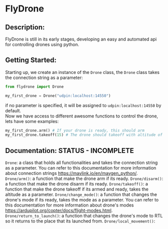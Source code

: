 # FlyDrone
## Description:
FlyDrone is still in its early stages, developing an easy and automated api for controlling drones using python.

## Getting Started:
Starting up, we create an instance of the ``Drone`` class, the ``Drone`` class takes the connection string as a parameter:
```py
from flydrone import Drone

my_first_drone = Drone("udpin:localhost:14550")
```
if no parameter is specified, it will be assigned to ``udpin:localhost:14550`` by default.
<br>
Now we have access to different awesome functions to control the drone, lets have some examples:
```py
my_first_drone.arm() # If your drone is ready, this should arm
my_first_drone.takeoff(15) # The drone should takeoff with altitude of 15
```

## Documentation: **STATUS - INCOMPLETE**
``Drone``: a class that holds all functionalities and takes the connection string as a parameter. You can refer to this documentation for more information about connection strings https://mavlink.io/en/mavgen_python/.
``Drone/arm()``: a function that make the drone arm if its ready.
``Drone/disarm()``: a function that make the drone disarm if its ready.
``Drone/takeoff()``: a function that make the drone takeoff if its armed and ready, takes the altitude as a parameter.
``Drone/change_mode()``: a function that changes the drone's mode if its ready, takes the mode as a parameter. You can refer to this documentation for more information about drone's modes https://ardupilot.org/copter/docs/flight-modes.html.
``Drone/return_to_launch()``: a function that changes the drone's mode to RTL so it returns to the place that its launched from.
``Drone/local_movement()``:

